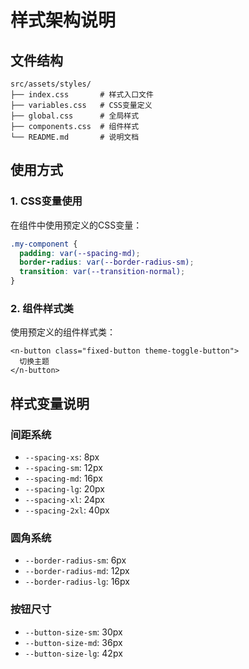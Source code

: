 # 样式架构说明

## 文件结构
```
src/assets/styles/
├── index.css       # 样式入口文件
├── variables.css   # CSS变量定义
├── global.css      # 全局样式
├── components.css  # 组件样式
└── README.md       # 说明文档
```

## 使用方式

### 1. CSS变量使用
在组件中使用预定义的CSS变量：
```css
.my-component {
  padding: var(--spacing-md);
  border-radius: var(--border-radius-sm);
  transition: var(--transition-normal);
}
```

### 2. 组件样式类
使用预定义的组件样式类：
```vue
<n-button class="fixed-button theme-toggle-button">
  切换主题
</n-button>
```

## 样式变量说明

### 间距系统
- `--spacing-xs`: 8px
- `--spacing-sm`: 12px  
- `--spacing-md`: 16px
- `--spacing-lg`: 20px
- `--spacing-xl`: 24px
- `--spacing-2xl`: 40px

### 圆角系统
- `--border-radius-sm`: 6px
- `--border-radius-md`: 12px
- `--border-radius-lg`: 16px

### 按钮尺寸
- `--button-size-sm`: 30px
- `--button-size-md`: 36px
- `--button-size-lg`: 42px
